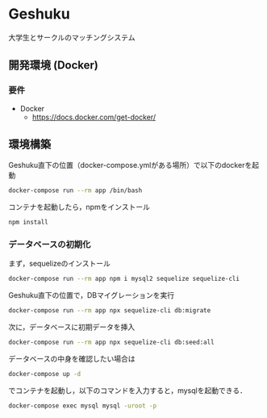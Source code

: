 # Geshuku

大学生とサークルのマッチングシステム

## 開発環境 (Docker)
### 要件
- Docker
	- https://docs.docker.com/get-docker/

## 環境構築

Geshuku直下の位置（docker-compose.ymlがある場所）で以下のdockerを起動
```sh
docker-compose run --rm app /bin/bash
```

コンテナを起動したら，npmをインストール
```sh
npm install
```

### データベースの初期化
まず，sequelizeのインストール
```sh
docker-compose run --rm app npm i mysql2 sequelize sequelize-cli
```

Geshuku直下の位置で，DBマイグレーションを実行
```sh
docker-compose run --rm app npx sequelize-cli db:migrate
```

次に，データベースに初期データを挿入
```sh
docker-compose run --rm app npx sequelize-cli db:seed:all
```

データベースの中身を確認したい場合は
```sh
docker-compose up -d
```
でコンテナを起動し，以下のコマンドを入力すると，mysqlを起動できる．
```sh
docker-compose exec mysql mysql -uroot -p
```